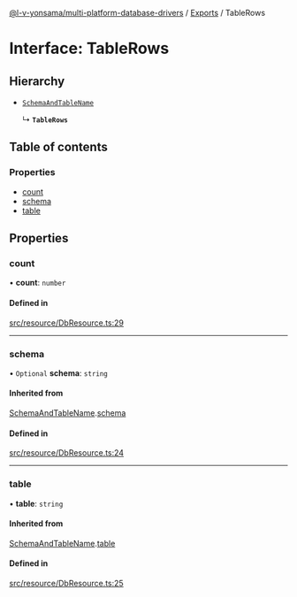 [@l-v-yonsama/multi-platform-database-drivers](../README.md) / [Exports](../modules.md) / TableRows

# Interface: TableRows

## Hierarchy

- [`SchemaAndTableName`](SchemaAndTableName.md)

  ↳ **`TableRows`**

## Table of contents

### Properties

- [count](TableRows.md#count)
- [schema](TableRows.md#schema)
- [table](TableRows.md#table)

## Properties

### count

• **count**: `number`

#### Defined in

[src/resource/DbResource.ts:29](https://github.com/l-v-yonsama/db-drivers/blob/ac704c4/src/resource/DbResource.ts#L29)

___

### schema

• `Optional` **schema**: `string`

#### Inherited from

[SchemaAndTableName](SchemaAndTableName.md).[schema](SchemaAndTableName.md#schema)

#### Defined in

[src/resource/DbResource.ts:24](https://github.com/l-v-yonsama/db-drivers/blob/ac704c4/src/resource/DbResource.ts#L24)

___

### table

• **table**: `string`

#### Inherited from

[SchemaAndTableName](SchemaAndTableName.md).[table](SchemaAndTableName.md#table)

#### Defined in

[src/resource/DbResource.ts:25](https://github.com/l-v-yonsama/db-drivers/blob/ac704c4/src/resource/DbResource.ts#L25)
